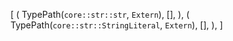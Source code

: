 [
    (
        TypePath(`core::str::str`, `Extern`),
        [],
    ),
    (
        TypePath(`core::str::StringLiteral`, `Extern`),
        [],
    ),
]